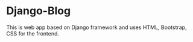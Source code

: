 # Django-Blog

This is web app based on Django framework and uses HTML, Bootstrap, CSS for the frontend. 
